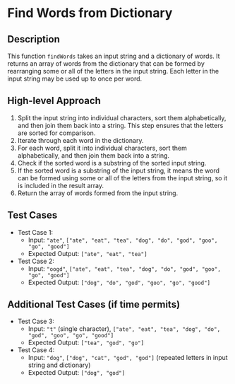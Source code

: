 # Find Words from Dictionary

## Description

This function `findWords` takes an input string and a dictionary of words. It returns an array of words from the dictionary that can be formed by rearranging some or all of the letters in the input string. Each letter in the input string may be used up to once per word.

## High-level Approach

1. Split the input string into individual characters, sort them alphabetically, and then join them back into a string. This step ensures that the letters are sorted for comparison.
2. Iterate through each word in the dictionary.
3. For each word, split it into individual characters, sort them alphabetically, and then join them back into a string.
4. Check if the sorted word is a substring of the sorted input string.
5. If the sorted word is a substring of the input string, it means the word can be formed using some or all of the letters from the input string, so it is included in the result array.
6. Return the array of words formed from the input string.

## Test Cases

- Test Case 1:
  - Input: `"ate"`, `["ate", "eat", "tea", "dog", "do", "god", "goo", "go", "good"]`
  - Expected Output: `["ate", "eat", "tea"]`
- Test Case 2:
  - Input: `"oogd"`, `["ate", "eat", "tea", "dog", "do", "god", "goo", "go", "good"]`
  - Expected Output: `["dog", "do", "god", "goo", "go", "good"]`

## Additional Test Cases (if time permits)

- Test Case 3:
  - Input: `"t"` (single character), `["ate", "eat", "tea", "dog", "do", "god", "goo", "go", "good"]`
  - Expected Output: `["tea", "god", "go"]`
- Test Case 4:
  - Input: `"dog"`, `["dog", "cat", "god", "god"]` (repeated letters in input string and dictionary)
  - Expected Output: `["dog", "god"]`

